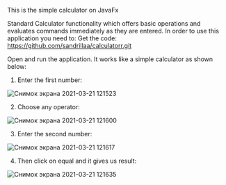 This is the simple calculator on JavaFx

Standard Calculator functionality which offers basic operations and evaluates commands immediately as they are entered.
In order to use this application you need to:
Get the code: https://github.com/sandrillaa/calculatorr.git

Open and run the application.
It works like a simple calculator as shown below:
1) Enter the first number:

![Снимок экрана 2021-03-21 121523](https://user-images.githubusercontent.com/72644178/111895949-41b73d80-8a40-11eb-903a-d456a19155cd.png)

2) Choose any operator:

![Снимок экрана 2021-03-21 121600](https://user-images.githubusercontent.com/72644178/111895950-424fd400-8a40-11eb-826c-72eedb56ab6c.png)

3) Enter the second number:

![Снимок экрана 2021-03-21 121617](https://user-images.githubusercontent.com/72644178/111895951-42e86a80-8a40-11eb-887a-97b60191e4b9.png)

4) Then click on equal and it gives us result:

![Снимок экрана 2021-03-21 121635](https://user-images.githubusercontent.com/72644178/111895952-42e86a80-8a40-11eb-8cc0-91d75e83f01b.png)

